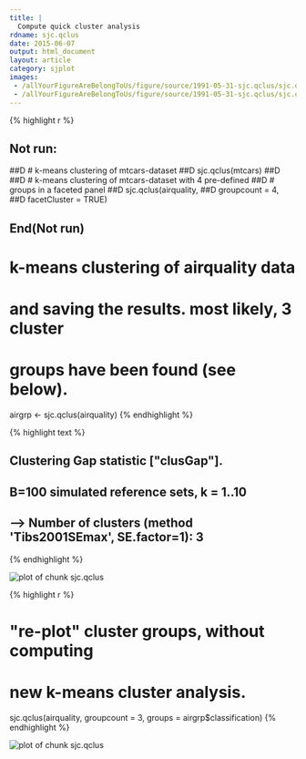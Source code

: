 ```yaml
---
title: |
  Compute quick cluster analysis
rdname: sjc.qclus
date: 2015-06-07
output: html_document
layout: article
category: sjplot
images:
 - /allYourFigureAreBelongToUs/figure/source/1991-05-31-sjc.qclus/sjc.qclus-1.png
 - /allYourFigureAreBelongToUs/figure/source/1991-05-31-sjc.qclus/sjc.qclus-2.png
---
```





{% highlight r %}
## Not run: 
##D # k-means clustering of mtcars-dataset
##D sjc.qclus(mtcars)
##D 
##D # k-means clustering of mtcars-dataset with 4 pre-defined
##D # groups in a faceted panel
##D sjc.qclus(airquality,
##D           groupcount = 4,
##D           facetCluster = TRUE)
## End(Not run)

# k-means clustering of airquality data
# and saving the results. most likely, 3 cluster
# groups have been found (see below).
airgrp <- sjc.qclus(airquality)
{% endhighlight %}



{% highlight text %}
## Clustering Gap statistic ["clusGap"].
## B=100 simulated reference sets, k = 1..10
## 
##  --> Number of clusters (method 'Tibs2001SEmax', SE.factor=1): 3
{% endhighlight %}

![plot of chunk sjc.qclus](/allYourFigureAreBelongToUs/figure/source/1991-05-31-sjc.qclus/sjc.qclus-1.png) 

{% highlight r %}
# "re-plot" cluster groups, without computing
# new k-means cluster analysis.
sjc.qclus(airquality,
          groupcount = 3,
          groups = airgrp$classification)
{% endhighlight %}

![plot of chunk sjc.qclus](/allYourFigureAreBelongToUs/figure/source/1991-05-31-sjc.qclus/sjc.qclus-2.png) 